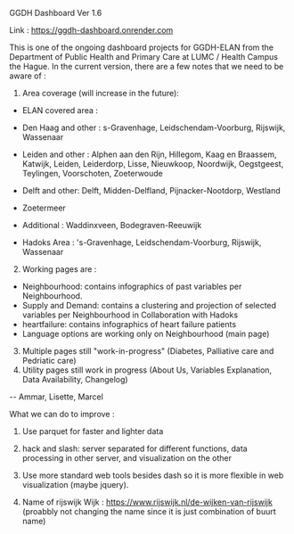 GGDH Dashboard Ver 1.6

Link :
https://ggdh-dashboard.onrender.com 

This is one of the ongoing dashboard projects for GGDH-ELAN from the Department of Public Health and Primary Care at LUMC / Health Campus the Hague. In the current version, there are a few notes that we need to be aware of :

1. Area coverage (will increase in the future):

- ELAN covered area :

 - Den Haag and other : s-Gravenhage, Leidschendam-Voorburg, Rijswijk, Wassenaar
 - Leiden and other : Alphen aan den Rijn, Hillegom, Kaag en Braassem, Katwijk, Leiden, Leiderdorp, Lisse, Nieuwkoop, Noordwijk, Oegstgeest, Teylingen, Voorschoten, Zoeterwoude
 - Delft and other: Delft, Midden-Delfland, Pijnacker-Nootdorp, Westland
 - Zoetermeer
 - Additional : Waddinxveen, Bodegraven-Reeuwijk

- Hadoks Area : 's-Gravenhage, Leidschendam-Voorburg, Rijswijk, Wassenaar
 
2. Working pages are :

- Neighbourhood: contains infographics of past variables per Neighbourhood.
- Supply and Demand: contains a clustering and projection of selected variables per Neighbourhood in Collaboration with Hadoks
- heartfailure: contains infographics of heart failure patients
- Language options are working only on Neighbourhood (main page)
  
3. Multiple pages still "work-in-progress" (Diabetes, Palliative care and Pedriatic care)
4. Utility pages still work in progress (About Us, Variables Explanation, Data Availability, Changelog)

-- Ammar, Lisette, Marcel

What we can do to improve :

1. Use parquet for faster and lighter data 

2. hack and slash: server separated for different functions, data processing in other server, and visualization on the other

3. Use more standard web tools besides dash so it is more flexible in web visualization (maybe jquery).

4. Name of rijswijk Wijk : https://www.rijswijk.nl/de-wijken-van-rijswijk (proabbly not changing the name since it is just combination of buurt name)




